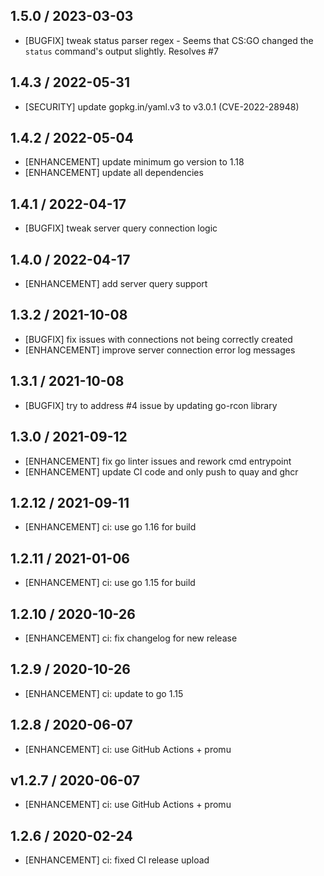 ## 1.5.0 / 2023-03-03

* [BUGFIX] tweak status parser regex - Seems that CS:GO changed the `status` command's output slightly. Resolves #7

## 1.4.3 / 2022-05-31

* [SECURITY] update gopkg.in/yaml.v3 to v3.0.1 (CVE-2022-28948)

## 1.4.2 / 2022-05-04

* [ENHANCEMENT] update minimum go version to 1.18
* [ENHANCEMENT] update all dependencies

## 1.4.1 / 2022-04-17

* [BUGFIX] tweak server query connection logic

## 1.4.0 / 2022-04-17

* [ENHANCEMENT] add server query support

## 1.3.2 / 2021-10-08

* [BUGFIX] fix issues with connections not being correctly created
* [ENHANCEMENT] improve server connection error log messages

## 1.3.1 / 2021-10-08

* [BUGFIX] try to address #4 issue by updating go-rcon library

## 1.3.0 / 2021-09-12

* [ENHANCEMENT] fix go linter issues and rework cmd entrypoint
* [ENHANCEMENT] update CI code and only push to quay and ghcr

## 1.2.12 / 2021-09-11

* [ENHANCEMENT] ci: use go 1.16 for build

## 1.2.11 / 2021-01-06

* [ENHANCEMENT] ci: use go 1.15 for build

## 1.2.10 / 2020-10-26

* [ENHANCEMENT] ci: fix changelog for new release

## 1.2.9 / 2020-10-26

* [ENHANCEMENT] ci: update to go 1.15

## 1.2.8 / 2020-06-07

* [ENHANCEMENT] ci: use GitHub Actions + promu

## v1.2.7 / 2020-06-07

* [ENHANCEMENT] ci: use GitHub Actions + promu

## 1.2.6 / 2020-02-24

* [ENHANCEMENT] ci: fixed CI release upload
